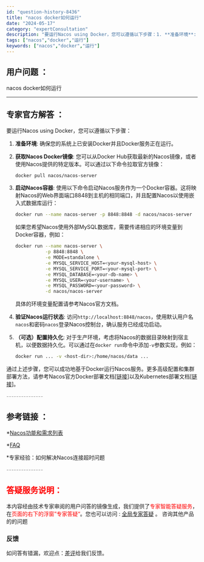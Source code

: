 ```yaml
---
id: "question-history-8436"
title: "nacos docker如何运行"
date: "2024-05-17"
category: "expertConsultation"
description: "要运行Nacos using Docker，您可以遵循以下步骤：1. **准备环境**: 确保您的系统上已安装Docker并且Docker服务正在运行。2. **获取Nacos Docker镜像**: 您可以从Docker Hub获取最新的Nacos镜像，或者使用Nacos提供的特定版本。可以通过以"
tags: ["nacos","docker","运行"]
keywords: ["nacos","docker","运行"]
---
```


## 用户问题 ： 
 nacos docker如何运行  

---------------
## 专家官方解答 ：

要运行Nacos using Docker，您可以遵循以下步骤：

1. **准备环境**: 确保您的系统上已安装Docker并且Docker服务正在运行。

2. **获取Nacos Docker镜像**: 您可以从Docker Hub获取最新的Nacos镜像，或者使用Nacos提供的特定版本。可以通过以下命令拉取官方镜像：
   ```bash
   docker pull nacos/nacos-server
   ```

3. **启动Nacos容器**: 使用以下命令启动Nacos服务作为一个Docker容器。这将映射Nacos的Web界面端口8848到主机的相同端口，并且配置Nacos以使用嵌入式数据库运行：
   ```bash
   docker run --name nacos-server -p 8848:8848 -d nacos/nacos-server
   ```
   如果您希望Nacos使用外部MySQL数据库，需要传递相应的环境变量到Docker容器，例如：
   ```bash
   docker run --name nacos-server \
              -p 8848:8848 \
              -e MODE=standalone \
              -e MYSQL_SERVICE_HOST=<your-mysql-host> \
              -e MYSQL_SERVICE_PORT=<your-mysql-port> \
              -e MYSQL_DATABASE=<your-db-name> \
              -e MYSQL_USER=<your-username> \
              -e MYSQL_PASSWORD=<your-password> \
              -d nacos/nacos-server
   ```
   具体的环境变量配置请参考Nacos官方文档。

4. **验证Nacos运行状态**: 访问`http://localhost:8848/nacos`，使用默认用户名`nacos`和密码`nacos`登录Nacos控制台，确认服务已经成功启动。

5. **（可选）配置持久化**: 对于生产环境，考虑将Nacos的数据目录映射到宿主机，以便数据持久化。可以通过在`docker run`命令中添加`-v`参数实现，例如：
   ```bash
   docker run ... -v <host-dir>:/home/nacos/data ...
   ```

通过上述步骤，您可以成功地基于Docker运行Nacos服务。更多高级配置和集群部署方法，请参考Nacos官方Docker部署文档[[链接](https://github.com/nacos-group/nacos-docker)]以及Kubernetes部署文档[[链接](https://github.com/nacos-group/nacos-k8s/blob/master/README-CN.md)]。


<font color="#949494">---------------</font> 


## 参考链接 ：

*[Nacos功能和需求列表](https://nacos.io/docs/latest/archive/feature-list)
 
 *[FAQ](https://nacos.io/docs/latest/guide/user/faq)
 
 *专家经验：如何解决Nacos连接超时问题 


 <font color="#949494">---------------</font> 
 


## <font color="#FF0000">答疑服务说明：</font> 

本内容经由技术专家审阅的用户问答的镜像生成，我们提供了<font color="#FF0000">专家智能答疑服务</font>，在<font color="#FF0000">页面的右下的浮窗”专家答疑“</font>。您也可以访问 : [全局专家答疑](https://answer.opensource.alibaba.com/docs/intro) 。 咨询其他产品的的问题

### 反馈
如问答有错漏，欢迎点：[差评](https://ai.nacos.io/user/feedbackByEnhancerGradePOJOID?enhancerGradePOJOId=13656)给我们反馈。
